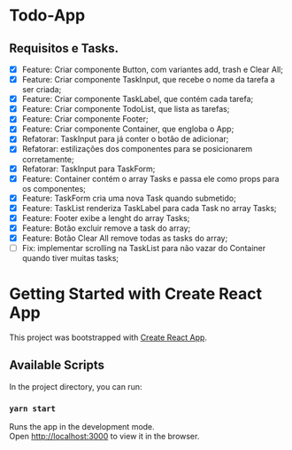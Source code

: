 # Todo-App

## Requisitos e Tasks.

- [X] Feature: Criar componente Button, com variantes add, trash e Clear All;
- [X] Feature: Criar componente TaskInput, que recebe o nome da tarefa a ser criada;
- [X] Feature: Criar componente TaskLabel, que contém cada tarefa;
- [X] Feature: Criar componente TodoList, que lista as tarefas;
- [X] Feature: Criar componente Footer;
- [X] Feature: Criar componente Container, que engloba o App;
- [X] Refatorar: TaskInput para já conter o botão de adicionar;
- [X] Refatorar: estilizações dos componentes para se posicionarem corretamente;
- [X] Refatorar: TaskInput para TaskForm;
- [X] Feature: Container contém o array Tasks e passa ele como props para os componentes;
- [X] Feature: TaskForm cria uma nova Task quando submetido;
- [X] Feature: TaskList renderiza TaskLabel para cada Task no array Tasks;
- [X] Feature: Footer exibe a lenght do array Tasks;
- [X] Feature: Botão excluir remove a task do array;
- [X] Feature: Botão Clear All remove todas as tasks do array;
- [ ] Fix: implementar scrolling na TaskList para não vazar do Container quando tiver muitas tasks;

# Getting Started with Create React App

This project was bootstrapped with [Create React App](https://github.com/facebook/create-react-app).

## Available Scripts

In the project directory, you can run:

### `yarn start`

Runs the app in the development mode.\
Open [http://localhost:3000](http://localhost:3000) to view it in the browser.

